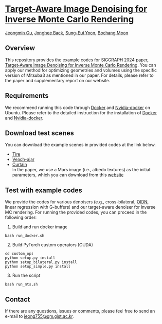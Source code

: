 # [Target-Aware Image Denoising for Inverse Monte Carlo Rendering](https://cglab.gist.ac.kr/sig24target/)

[Jeongmin Gu](https://jeongmingu.github.io/JeongminGu/), [Jonghee Back](https://jongheeback.notion.site/Jonghee-Back-c553120bca4144189bd9416d2fcfb0c1), [Sung-Eui Yoon](https://sgvr.kaist.ac.kr/~sungeui/), [Bochang Moon](https://cglab.gist.ac.kr/people/bochang.html)

<!-- ![Teaser](teaser.png) -->

## Overview

This repository provides the example codes for SIGGRAPH 2024 paper, [Target-Aware Image Denoising for Inverse Monte Carlo Rendering](https://cglab.gist.ac.kr/sig24target/).
You can apply our method for optimizing geometries and volumes using the specific version of Mitsuba3 as mentioned in our paper. 
For details, please refer to the paper and supplementary report on our website.


## Requirements
We recommend running this code through [Docker](https://docs.docker.com/) and [Nvidia-docker](https://github.com/NVIDIA/nvidia-docker) on Ubuntu.
Please refer to the detailed instruction for the installation of [Docker](https://docs.docker.com/engine/install/ubuntu/) and [Nvidia-docker](https://docs.nvidia.com/datacenter/cloud-native/container-toolkit/install-guide.html#docker).

## Download test scenes

You can download the example scenes in provided codes at the link below.

- [Tire](https://github.com/wchang22/ReSTIR_DR)
- [Veach-ajar](https://benedikt-bitterli.me/resources/)
- [Curtain](https://cglab.gist.ac.kr/resources/)  
In the paper, we use a Mars image (i.e., albedo textures) as the initial parameters, which you can download from this [website](https://www.solarsystemscope.com/textures/)


## Test with example codes
We provide the codes for various denoisers (e.g., cross-bilateral, [OIDN](https://www.openimagedenoise.org/), linear regression with G-buffers) and our target-aware denoiser for inverse MC rendering.
For running the provided codes, you can proceed in the following order:

1. Build and run docker image 
```
bash run_docker.sh
```
2. Build PyTorch custom operators (CUDA) 
```
cd custom_ops
python setup.py install
python setup_bilateral.py install
python setup_simple.py install
```
3. Run the script
```
bash run_mts.sh
```

<!-- ## License

All source codes are released under a [BSD License](license). -->


<!-- ## Citation

```
@article{10.1145/3550454.3555496,
author = {Gu, Jeongmin and Iglesias-Guitian, Jose A. and Moon, Bochang},
title = {Neural James-Stein Combiner for Unbiased and Biased Renderings},
year = {2022},
issue_date = {December 2022},
publisher = {Association for Computing Machinery},
address = {New York, NY, USA},
volume = {41},
number = {6},
issn = {0730-0301},
url = {https://doi.org/10.1145/3550454.3555496},
doi = {10.1145/3550454.3555496},
journal = {ACM Trans. Graph.},
month = {nov},
articleno = {262},
numpages = {14},
keywords = {james-stein estimator, learning-based denoising, james-stein combiner, monte carlo rendering}
}

``` -->

## Contact

If there are any questions, issues or comments, please feel free to send an e-mail to [jeong755@gm.gist.ac.kr](mailto:jeong755@gm.gist.ac.kr).



